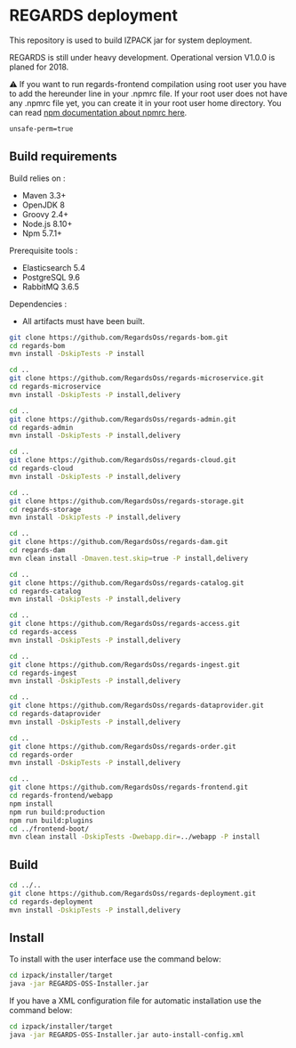 # REGARDS deployment

This repository is used to build IZPACK jar for system deployment.

REGARDS is still under heavy development. Operational version V1.0.0 is planed for 2018.

:warning: If you want to run regards-frontend compilation using root user you have to add the hereunder line in your .npmrc file.
If your root user does not have any .npmrc file yet, you can create it in your root user home directory. You can read [npm documentation about npmrc here](https://docs.npmjs.com/files/npmrc). 
```sh
unsafe-perm=true
```

## Build requirements

Build relies on :
* Maven 3.3+
* OpenJDK 8
* Groovy 2.4+
* Node.js 8.10+
* Npm 5.7.1+

Prerequisite tools :
* Elasticsearch 5.4
* PostgreSQL 9.6
* RabbitMQ 3.6.5

Dependencies : 
* All artifacts must have been built.

```bash
git clone https://github.com/RegardsOss/regards-bom.git
cd regards-bom
mvn install -DskipTests -P install

cd ..
git clone https://github.com/RegardsOss/regards-microservice.git
cd regards-microservice
mvn install -DskipTests -P install,delivery

cd ..
git clone https://github.com/RegardsOss/regards-admin.git
cd regards-admin
mvn install -DskipTests -P install,delivery

cd ..
git clone https://github.com/RegardsOss/regards-cloud.git
cd regards-cloud
mvn install -DskipTests -P install,delivery 

cd ..
git clone https://github.com/RegardsOss/regards-storage.git
cd regards-storage
mvn install -DskipTests -P install,delivery

cd ..
git clone https://github.com/RegardsOss/regards-dam.git
cd regards-dam
mvn clean install -Dmaven.test.skip=true -P install,delivery

cd ..
git clone https://github.com/RegardsOss/regards-catalog.git
cd regards-catalog
mvn install -DskipTests -P install,delivery

cd ..
git clone https://github.com/RegardsOss/regards-access.git
cd regards-access
mvn install -DskipTests -P install,delivery

cd ..
git clone https://github.com/RegardsOss/regards-ingest.git
cd regards-ingest
mvn install -DskipTests -P install,delivery

cd ..
git clone https://github.com/RegardsOss/regards-dataprovider.git
cd regards-dataprovider
mvn install -DskipTests -P install,delivery

cd ..
git clone https://github.com/RegardsOss/regards-order.git
cd regards-order
mvn install -DskipTests -P install,delivery

cd ..
git clone https://github.com/RegardsOss/regards-frontend.git
cd regards-frontend/webapp
npm install
npm run build:production
npm run build:plugins
cd ../frontend-boot/
mvn clean install -DskipTests -Dwebapp.dir=../webapp -P install
```

## Build

```bash
cd ../..
git clone https://github.com/RegardsOss/regards-deployment.git
cd regards-deployment
mvn install -DskipTests -P install,delivery
```

## Install

To install with the user interface use the command below:

```bash
cd izpack/installer/target
java -jar REGARDS-OSS-Installer.jar 
```

If you have a XML configuration file for automatic installation use the command below:

```bash
cd izpack/installer/target
java -jar REGARDS-OSS-Installer.jar auto-install-config.xml
```